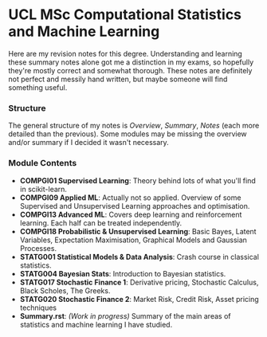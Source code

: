 # UCL MSc Computational Statistics and Machine Learning

Here are my revision notes for this degree. Understanding and learning these summary notes alone got me a distinction in my exams, so hopefully they're mostly correct and somewhat thorough. These notes are definitely not perfect and messily hand written, but maybe someone will find something useful.

### Structure
The general structure of my notes is *Overview*, *Summary*, *Notes* (each more detailed than the previous). Some modules may be missing the overview and/or summary if I decided it wasn't necessary.

### Module Contents
* **COMPGI01 Supervised Learning**: Theory behind lots of what you'll find in scikit-learn.
* **COMPGI09 Applied ML**: Actually not so applied. Overview of some Supervised and Unsupervised Learning approaches and optimisation.
* **COMPGI13 Advanced ML**: Covers deep learning and reinforcement learning. Each half can be treated independently.
* **COMPGI18 Probabilistic & Unsupervised Learning**: Basic Bayes, Latent Variables, Expectation Maximisation, Graphical Models and Gaussian Processes.
* **STATG001 Statistical Models & Data Analysis**: Crash course in classical statistics.
* **STATG004 Bayesian Stats**: Introduction to Bayesian statistics.
* **STATG017 Stochastic Finance 1**: Derivative pricing, Stochastic Calculus, Black Scholes, The Greeks.
* **STATG020 Stochastic Finance 2**: Market Risk, Credit Risk, Asset pricing techniques
* **Summary.rst**: *(Work in progress)* Summary of the main areas of statistics and machine learning I have studied.
